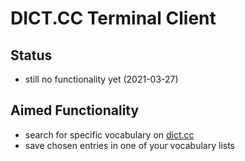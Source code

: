 # DICT.CC Terminal Client

## Status
- still no functionality yet (2021-03-27)

## Aimed Functionality
- search for specific vocabulary on [dict.cc](https://dict.cc)
- save chosen entries in one of your vocabulary lists

